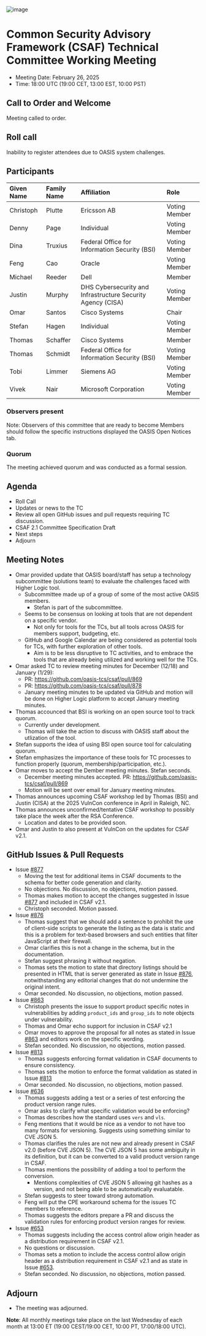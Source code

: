 ![image](https://user-images.githubusercontent.com/1690898/139102180-5c1e2583-14f1-4f58-ab2b-9e3807ed529c.png)

# Common Security Advisory Framework (CSAF) Technical Committee Working Meeting

- Meeting Date: February 26, 2025
- Time: 18:00 UTC (19:00 CET, 13:00 EST, 10:00 PST)

## Call to Order and Welcome

Meeting called to order.

## Roll call

Inability to register attendees due to OASIS system challenges.

## Participants

| Given Name | Family Name | Affiliation                                                 | Role          |
|:-----------|:------------|:------------------------------------------------------------|:--------------|
| Christoph  | Plutte      | Ericsson AB                                                 | Voting Member |
| Denny      | Page        | Individual                                                  | Voting Member |
| Dina       | Truxius     | Federal Office for Information Security (BSI)               | Voting Member |
| Feng       | Cao         | Oracle                                                      | Voting Member |
| Michael    | Reeder      | Dell                                                        | Member        |
| Justin     | Murphy      | DHS Cybersecurity and Infrastructure Security Agency (CISA) | Voting Member |
| Omar       | Santos      | Cisco Systems                                               | Chair         |
| Stefan     | Hagen       | Individual                                                  | Voting Member |
| Thomas     | Schaffer    | Cisco Systems                                               | Member        |
| Thomas     | Schmidt     | Federal Office for Information Security (BSI)               | Voting Member |
| Tobi       | Limmer      | Siemens AG                                                  | Voting Member |
| Vivek      | Nair        | Microsoft Corporation                                       | Voting Member |

### Observers present

Note: Observers of this committee that are ready to become Members should follow the specific instructions displayed the OASIS Open Notices tab.

### Quorum

The meeting achieved quorum and was conducted as a formal session.

## Agenda

- Roll Call
- Updates or news to the TC
- Review all open GitHub issues and pull requests requiring TC discussion.
- CSAF 2.1 Committee Specification Draft
- Next steps
- Adjourn

## Meeting Notes

- Omar provided update that OASIS board/staff has setup a technology subcommittee (solutions team) to evaluate the challenges faced with Higher Logic tool.
  - Subcommittee made up of a group of some of the most active OASIS members.
    - Stefan is part of the subcommittee.
  - Seems to be consensus on looking at tools that are not dependent on a specific vendor.
    - Not only for tools for the TCs, but all tools across OASIS for members support, budgeting, etc.
  - GitHub and Google Calendar are being considered as potential tools for TCs, with further exploration of other tools.
    - Aim is to be less disruptive to TC activities, and to embrace the tools that are already being utilized and working well for the TCs. 
- Omar asked TC to review meeting minutes for December (12/18) and January (1/29):
  - PR: https://github.com/oasis-tcs/csaf/pull/869
  - PR: https://github.com/oasis-tcs/csaf/pull/878
  - January meeting minutes to be updated via GitHub and motion will be done on Higher Logic platform to accept January meeting minutes.
- Thomas accounced that BSI is working on an open source tool to track quorum.
  - Currently under development.
  - Thomas will take the action to discuss with OASIS staff about the utlization of the tool.
- Stefan supports the idea of using BSI open source tool for calculating quorum.
- Stefan emphasizes the importance of these tools for TC processes to function properly (quorum, membership/participation, etc.).
- Omar moves to accept the Dember meeting minutes. Stefan seconds.
  - December meeting minutes accepted. PR: https://github.com/oasis-tcs/csaf/pull/869
  - Motion will be sent over email for January meeting minutes.
- Thomas announces upcoming CSAF workshop led by Thomas (BSI) and Justin (CISA) at the 2025 VulnCon conference in April in Raleigh, NC.
- Thomas announces unconfirmed/tentative CSAF workshop to possibly take place the week after the RSA Conference.
  - Location and dates to be provided soon. 
- Omar and Justin to also present at VulnCon on the updates for CSAF v2.1.

## GitHub Issues & Pull Requests

- Issue [#877](https://github.com/oasis-tcs/csaf/issues/877)
  - Moving the test for additional items in CSAF documents to the schema for better code generation and clarity.
  - No objections. No discussion, no objections, motion passed.
  - Thomas makes motion to accept the changes suggested in Issue [#877](https://github.com/oasis-tcs/csaf/issues/877) and included in CSAF v2.1.
  - Christoph seconded. Motion passed.
- Issue [#876](https://github.com/oasis-tcs/csaf/issues/876)
  - Thomas suggest that we should add a sentence to prohibit the use of client-side scripts to generate the listing as the data is static and this is a problem for text-based browsers and such entities that filter JavaScript at their firewall.
  - Omar clarifies this is not a change in the schema, but in the documentation.
  - Stefan suggest phrasing it without negation.
  - Thomas sets the motion to state that directory listings should be presented in HTML that is server generated as state in Issue [#876](https://github.com/oasis-tcs/csaf/issues/876), notwithstanding any editorial changes that do not undermine the original intent.
  - Omar seconded. No discussion, no objections, motion passed.
- Issue [#863](https://github.com/oasis-tcs/csaf/issues/863)
  - Christoph presents the issue to support product specific notes in vulnerabilities by adding `product_ids` and `group_ids` to note objects under vulnerability.
  - Thomas and Omar echo support for inclusion in CSAF v2.1
  - Omar moves to approve the proposal for all notes as stated in Issue [#863](https://github.com/oasis-tcs/csaf/issues/863) and editors work on the specific wording.
  - Stefan seconded. No discussion, no objections, motion passed.
- Issue [#813](https://github.com/oasis-tcs/csaf/issues/813)
  - Thomas suggests enforcing format validation in CSAF documents to ensure consistency.
  - Thomas sets the motion to enforce the format validation as stated in Issue [#813](https://github.com/oasis-tcs/csaf/issues/813)
  - Omar seconded. No discussion, no objections, motion passed.
- Issue [#636](https://github.com/oasis-tcs/csaf/issues/636)
  - Thomas suggests adding a test or a series of test enforcing the product version range rules.
  - Omar asks to clarify what specific validation would be enforcing?
  - Thomas describes how the standard uses `vers` and `vls`.
  - Feng mentions that it would be nice as a vendor to not have too many formats for versioning. Suggests using something similar to CVE JSON 5.
  - Thomas clarifies the rules are not new and already present in CSAF v2.0 (before CVE JSON 5). The CVE JSON 5 has some ambiguity in its definition, but it can be converted to a valid product version range in CSAF.
  - Thomas mentions the possibility of adding a tool to perform the conversion. 
    - Mentions complexities of CVE JSON 5 allowing git hashes as a version, and not being able to be automatically evaluatable.
  - Stefan suggests to steer toward strong automation.
  - Feng will put the CPE workaround schema for the issues TC members to reference.
  - Thomas suggests the editors prepare a PR and discuss the validation rules for enforcing product version ranges for review.
- Issue [#653](https://github.com/oasis-tcs/csaf/issues/653)
  - Thomas suggests including the access control allow origin header as a distribution requirement in CSAF v2.1.
  - No questions or discussion.
  - Thomas sets a motion to include the access control allow origin header as a distribution requirement in CSAF v2.1 and as state in Issue [#653](https://github.com/oasis-tcs/csaf/issues/653).
  - Stefan seconded. No discussion, no objections, motion passed.

## Adjourn

- The meeting was adjourned.

**Note**: All monthly meetings take place on the last Wednesday of each month at 13:00 ET (19:00 CEST/19:00 CET, 10:00 PT, 17:00/18:00 UTC).
